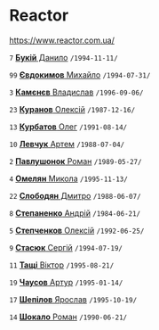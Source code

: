 # Reactor

https://www.reactor.com.ua/

`7` [**Букій** Данило](/players/bukii.danylo.19941111.jpg) `/1994-11-11/`

`99` [**Євдокимов** Михайло](/players/yevdokymov.mykhailo.19940731.jpg) `/1994-07-31/`

`3` [**Камєнєв** Владислав](/players/kamieniev.vladyslav.19960906.jpg) `/1996-09-06/`

`23` [**Куранов** Олексій](/players/kuranov.oleksii.19871216.jpg) `/1987-12-16/`

`13` [**Курбатов** Олег](/players/kurbatov.oleh.19910814.jpg) `/1991-08-14/`

`10` [**Левчук** Артем](/players/levchuk.artem.19880704.jpg) `/1988-07-04/`

`2` [**Павлушонок** Роман](/players/pavlushonok.roman.19890527.jpg) `/1989-05-27/`

`4` [**Омелян** Микола](/players/omelian.mykola.19951113.jpg) `/1995-11-13/`

`22` [**Слободян** Дмитро](/players/slobodian.dmytro.19880607.jpg) `/1988-06-07/`

`8` [**Степаненко** Андрій](/players/stepanenko.andrii.19840621.jpg) `/1984-06-21/`

`5` [**Степченков** Олексій](/players/stepchenkov.oleksii.19920625.jpg) `/1992-06-25/`

`9` [**Стасюк** Сергій](/players/stasiuk.serhii.19940719.jpg) `/1994-07-19/`

`11` [**Тащі** Віктор](/players/tashchi_viktor.19950821.jpg) `/1995-08-21/`

`19` [**Чаусов** Артур](/players/chausov.artur.19950114.jpg) `/1995-01-14/`

`17` [**Шепілов** Ярослав](/players/shepilov.yaroslav.19951019.jpg) `/1995-10-19/`

`14` [**Шокало** Роман](/players/shokalo.roman.19900621.jpg) `/1990-06-21/`